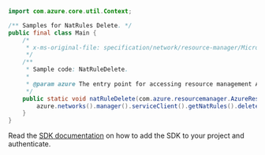 ```java
import com.azure.core.util.Context;

/** Samples for NatRules Delete. */
public final class Main {
    /*
     * x-ms-original-file: specification/network/resource-manager/Microsoft.Network/stable/2021-05-01/examples/NatRuleDelete.json
     */
    /**
     * Sample code: NatRuleDelete.
     *
     * @param azure The entry point for accessing resource management APIs in Azure.
     */
    public static void natRuleDelete(com.azure.resourcemanager.AzureResourceManager azure) {
        azure.networks().manager().serviceClient().getNatRules().delete("rg1", "gateway1", "natRule1", Context.NONE);
    }
}
```

Read the [SDK documentation](https://github.com/Azure/azure-sdk-for-java/blob/azure-resourcemanager_2.15.0/sdk/resourcemanager/azure-resourcemanager/README.md) on how to add the SDK to your project and authenticate.
